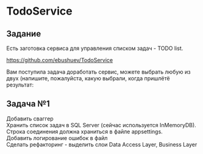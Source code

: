 # TodoService

## Задание

Есть заготовка сервиса для управления списком задач - TODO list.

https://github.com/ebushuev/TodoService

Вам поступила задача доработать сервис, можете выбрать любую из двух (напишите, пожалуйста, какую выбрали, когда пришлётё результат:

## Задача №1

Добавить сваггер  
Хранить список задач в SQL Server (сейчас используется InMemoryDB).  
Строка соединения должна храниться в файле appsettings.  
Добавить логирование ошибок в файл  
Сделать рефакторинг - выделить слои Data Access Layer, Business Layer  
